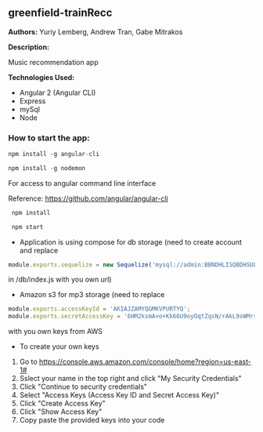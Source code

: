 greenfield-trainRecc
---------------------



**Authors:** Yuriy Lemberg, Andrew Tran, Gabe Mitrakos

**Description:**

Music recommendation app

**Technologies Used:**

- Angular 2 (Angular CLI)
- Express
- mySql
- Node

### How to start the app:

 
 ```javascript
 npm install -g angular-cli
```
 ```javascript
 npm install -g nodemon
```
For access to angular command line interface

Reference: https://github.com/angular/angular-cli

```javascript
 npm install
```

```javascript
 npm start
```

* Application is using compose for db storage (need to create account and replace 

```javascript
module.exports.sequelize = new Sequelize('mysql://admin:BBNDHLISQBDHSULK@aws-us-west-2-portal.1.dblayer.com:15686/compose');
```

in /db/index.js with you own url)
* Amazon s3 for mp3 storage (need to replace
```javascript
module.exports.accessKeyId = 'AKIAJZAMYQGMKVPURTYQ';
module.exports.secretAccessKey = '6HM2ksmA+o+Kk66U9oyOqtZqsN/rAkL9sWMrs35h';
```
with you own keys from AWS
* To create your own keys 
1) Go to https://console.aws.amazon.com/console/home?region=us-east-1#
2) Sslect your name in the top right and click "My Security Credentials"
3) Click "Continue to security credentials"
4) Select "Access Keys (Access Key ID and Secret Access Key)"
5) Click "Create Access Key"
6) Click "Show Access Key"
7) Copy paste the provided keys into your code

